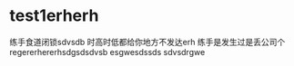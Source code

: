 # test1erherh
练手食道闭锁sdvsdb
时高时低都给你地方不发达erh
练手是发生过是丢公司个
regererhererhsdgsdsdvsb
esgwesdssds
sdvsdrgwe
